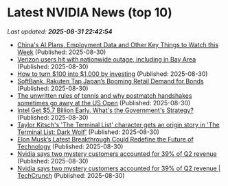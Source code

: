 # Latest NVIDIA News (top 10)
_Last updated: **2025-08-31 22:42:54**_

- [China's AI Plans, Employment Data and Other Key Things to Watch this Week](https://www.barchart.com/story/news/34508193/china-s-ai-plans-employment-data-and-other-key-things-to-watch-this-week) (Published: 2025-08-30)
- [Verizon users hit with nationwide outage, including in Bay Area](https://biztoc.com/x/a2173061dc77f3d0) (Published: 2025-08-30)
- [How to turn $100 into $1,000 by investing](https://www.fool.com.au/2025/08/31/how-to-turn-100-into-1000-by-investing/) (Published: 2025-08-30)
- [SoftBank, Rakuten Tap Japan’s Booming Retail Demand for Bonds](https://biztoc.com/x/e5eecad50578cf8c) (Published: 2025-08-30)
- [The unwritten rules of tennis and why postmatch handshakes sometimes go awry at the US Open](https://biztoc.com/x/c79ffb9482e1c46f) (Published: 2025-08-30)
- [Intel Get $5.7 Billion Early. What's the Government's Strategy?](https://hardware.slashdot.org/story/25/08/30/2144210/intel-get-57-billion-early-whats-the-governments-strategy) (Published: 2025-08-30)
- [Taylor Kitsch's 'The Terminal List' character gets an origin story in 'The Terminal List: Dark Wolf'](https://biztoc.com/x/ccec175940b30596) (Published: 2025-08-30)
- [Elon Musk’s Latest Breakthrough Could Redefine the Future of Technology](https://www.globenewswire.com/news-release/2025/08/30/3141894/0/en/Elon-Musk-s-Latest-Breakthrough-Could-Redefine-the-Future-of-Technology.html) (Published: 2025-08-30)
- [Nvidia says two mystery customers accounted for 39% of Q2 revenue](https://biztoc.com/x/7f3bcbff1845592a) (Published: 2025-08-30)
- [Nvidia says two mystery customers accounted for 39% of Q2 revenue | TechCrunch](https://techcrunch.com/2025/08/30/nvidia-says-two-mystery-customers-accounted-for-39-of-q2-revenue/) (Published: 2025-08-30)
